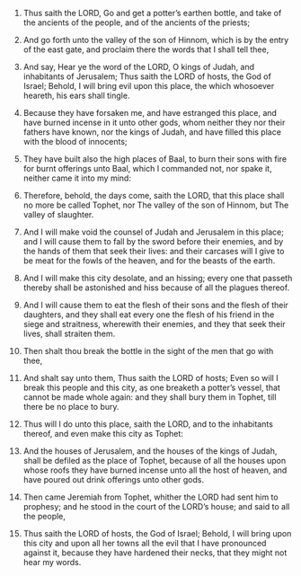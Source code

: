 1. Thus saith the LORD, Go and get a potter’s earthen bottle, and
take of the ancients of the people, and of the ancients of the
priests;

2. And go forth unto the valley of the son of Hinnom, which
is by the entry of the east gate, and proclaim there the words that I
shall tell thee,

3. And say, Hear ye the word of the LORD, O kings
of Judah, and inhabitants of Jerusalem; Thus saith the LORD of hosts,
the God of Israel; Behold, I will bring evil upon this place, the
which whosoever heareth, his ears shall tingle.

4. Because they have forsaken me, and have estranged this place, and
have burned incense in it unto other gods, whom neither they nor their
fathers have known, nor the kings of Judah, and have filled this place
with the blood of innocents;

5. They have built also the high places
of Baal, to burn their sons with fire for burnt offerings unto Baal,
which I commanded not, nor spake it, neither came it into my mind:

6. Therefore, behold, the days come, saith the LORD, that this place
shall no more be called Tophet, nor The valley of the son of Hinnom,
but The valley of slaughter.

7. And I will make void the counsel of Judah and Jerusalem in this
place; and I will cause them to fall by the sword before their
enemies, and by the hands of them that seek their lives: and their
carcases will I give to be meat for the fowls of the heaven, and for
the beasts of the earth.

8. And I will make this city desolate, and an hissing; every one
that passeth thereby shall be astonished and hiss because of all the
plagues thereof.

9. And I will cause them to eat the flesh of their sons and the
flesh of their daughters, and they shall eat every one the flesh of
his friend in the siege and straitness, wherewith their enemies, and
they that seek their lives, shall straiten them.

10. Then shalt thou break the bottle in the sight of the men that go
with thee,

11. And shalt say unto them, Thus saith the LORD of
hosts; Even so will I break this people and this city, as one breaketh
a potter’s vessel, that cannot be made whole again: and they shall
bury them in Tophet, till there be no place to bury.

12. Thus will I do unto this place, saith the LORD, and to the
inhabitants thereof, and even make this city as Tophet:

13. And the
houses of Jerusalem, and the houses of the kings of Judah, shall be
defiled as the place of Tophet, because of all the houses upon whose
roofs they have burned incense unto all the host of heaven, and have
poured out drink offerings unto other gods.

14. Then came Jeremiah from Tophet, whither the LORD had sent him to
prophesy; and he stood in the court of the LORD’s house; and said to
all the people,

15. Thus saith the LORD of hosts, the God of Israel;
Behold, I will bring upon this city and upon all her towns all the
evil that I have pronounced against it, because they have hardened
their necks, that they might not hear my words.